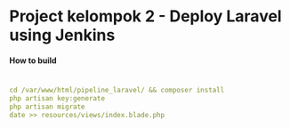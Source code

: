 # Project kelompok 2 - Deploy Laravel using Jenkins
#### How to build
```yml

```

#### 

```yml
cd /var/www/html/pipeline_laravel/ && composer install
php artisan key:generate
php artisan migrate
date >> resources/views/index.blade.php
```
